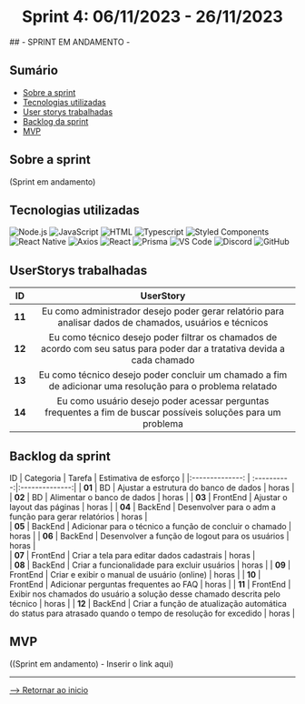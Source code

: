 <h1 align="center">Sprint 4: 06/11/2023 - 26/11/2023</h1>
## - SPRINT EM ANDAMENTO -

## Sumário

- [Sobre a sprint](#Sobre-a-sprint)
- [Tecnologias utilizadas](#Tecnologias-utilizadas)
- [User storys trabalhadas](#UserStorys-trabalhadas)
- [Backlog da sprint](#Backlog-da-sprint)
- [MVP](#MVP)


## Sobre a sprint

(Sprint em andamento)

## Tecnologias utilizadas

<span id="tecnologias">
<img src="https://img.shields.io/badge/Node.Js-CED4DA?style=opensans&logo=nodedotjs&logoColor=white&color=blue" alt="Node.js" />
<img src="https://img.shields.io/badge/JavaScript-black?style=opensans&logo=javascript&logoColor=white&color=blue" alt="JavaScript" />
<img src="https://img.shields.io/badge/%3C%2F%3E_HTML%20-%20black?style=opensans&logo=html&logoColor=white&color=blue" alt ="HTML" />
<img src="https://img.shields.io/badge/TypeScript-CED4DA?style=opensans&logo=typescript&logoColor=white&color=blue" alt="Typescript" />
<img src="https://img.shields.io/badge/Styled_Components-CED4DA?opensans&logo=styled-components&logoColor=white&color=blue" alt="Styled Components" /> 
<img src="https://img.shields.io/badge/React_Native-CED4DA?opensans&logo=react&logoColor=white&color=blue" alt="React Native" /> 
<img src="https://img.shields.io/badge/Axios-CED4DA?opensans&logo=axios&logoColor=white&color=blue" alt="Axios" /> 
<img src="https://img.shields.io/badge/React-CED4DA?opensans&logo=react&logoColor=white&color=blue" alt="React" /> 
<img src="https://img.shields.io/badge/Prisma-CED4DA?opensans&logo=prisma&logoColor=white&color=blue" alt="Prisma" /> 
<img src="https://img.shields.io/badge/VS_Code-CED4DA?opensans&logo=visual%20studio%20code&logoColor=white&color=blue" alt="VS Code" />
<img src="https://img.shields.io/badge/Discord-CED4DA?opensans&logo=discord&logoColor=white&color=blue" alt="Discord" /> 
<img src="https://img.shields.io/badge/GitHub-CED4DA?opensans&logo=github&logoColor=whitek&color=blue" alt="GitHub" /> 

## UserStorys trabalhadas

 ID | UserStory |
|:--------------:  | :----------:|
| **11** | Eu como administrador desejo poder gerar relatório para analisar dados de chamados, usuários e técnicos |
| **12** | Eu como técnico desejo poder filtrar os chamados de acordo com seu satus para poder dar a tratativa devida a cada chamado |
| **13** | Eu como técnico desejo poder concluir um chamado a fim de adicionar uma resolução para o problema relatado |
| **14** | Eu como usuário desejo poder acessar perguntas frequentes a fim de buscar possíveis soluções para um problema |   

## Backlog da sprint

 ID | Categoria | Tarefa | Estimativa de esforço |
|:--------------:  | :----------:|:--------------:|
| **01** | BD | Ajustar a estrutura do banco de dados |  horas |
| **02** | BD | Alimentar o banco de dados |  horas |
| **03** | FrontEnd | Ajustar o layout das páginas |  horas |
| **04** | BackEnd | Desenvolver para o adm a função para gerar relatórios |  horas |  
| **05** | BackEnd | Adicionar para o técnico a função de concluir o chamado |  horas |
| **06** | BackEnd | Desenvolver a função de logout para os usuários |  horas |  
| **07** | FrontEnd | Criar a tela para editar dados cadastrais |  horas |  
| **08** | BackEnd | Criar a funcionalidade para excluir usuários |  horas | 
| **09** | FrontEnd | Criar e exibir o manual de usuário (online) |  horas | 
| **10** | FrontEnd | Adicionar perguntas frequentes ao FAQ  |  horas |
| **11** | FrontEnd | Exibir nos chamados do usuário a solução desse chamado descrita pelo técnico |  horas | 
| **12** | BackEnd | Criar a função de atualização automática do status para atrasado quando o tempo de resolução for excedido |  horas |

## MVP

((Sprint em andamento) - Inserir o link aqui)

<hr>

[--> Retornar ao inicio](#Sumário)
